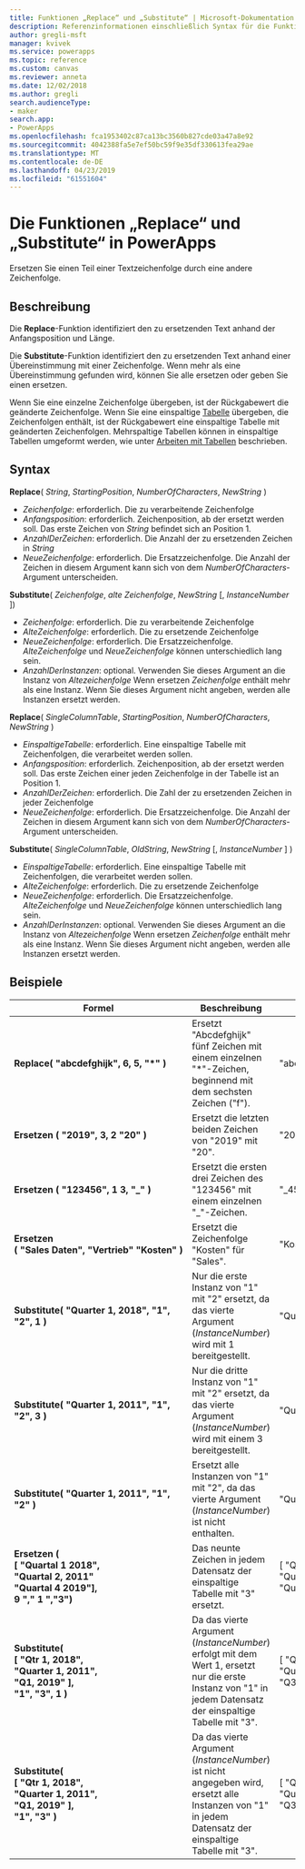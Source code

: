 ```yaml
---
title: Funktionen „Replace“ und „Substitute“ | Microsoft-Dokumentation
description: Referenzinformationen einschließlich Syntax für die Funktionen „Replace“ und „Substitute“ in PowerApps
author: gregli-msft
manager: kvivek
ms.service: powerapps
ms.topic: reference
ms.custom: canvas
ms.reviewer: anneta
ms.date: 12/02/2018
ms.author: gregli
search.audienceType:
- maker
search.app:
- PowerApps
ms.openlocfilehash: fca1953402c87ca13bc3560b827cde03a47a8e92
ms.sourcegitcommit: 4042388fa5e7ef50bc59f9e35df330613fea29ae
ms.translationtype: MT
ms.contentlocale: de-DE
ms.lasthandoff: 04/23/2019
ms.locfileid: "61551604"
---
```

# <a name="replace-and-substitute-functions-in-powerapps"></a>Die Funktionen „Replace“ und „Substitute“ in PowerApps
Ersetzen Sie einen Teil einer Textzeichenfolge durch eine andere Zeichenfolge.

## <a name="description"></a>Beschreibung
Die **Replace**-Funktion identifiziert den zu ersetzenden Text anhand der Anfangsposition und Länge.  

Die **Substitute**-Funktion identifiziert den zu ersetzenden Text anhand einer Übereinstimmung mit einer Zeichenfolge. Wenn mehr als eine Übereinstimmung gefunden wird, können Sie alle ersetzen oder geben Sie einen ersetzen.

Wenn Sie eine einzelne Zeichenfolge übergeben, ist der Rückgabewert die geänderte Zeichenfolge. Wenn Sie eine einspaltige [Tabelle](../working-with-tables.md) übergeben, die Zeichenfolgen enthält, ist der Rückgabewert eine einspaltige Tabelle mit geänderten Zeichenfolgen. Mehrspaltige Tabellen können in einspaltige Tabellen umgeformt werden, wie unter [Arbeiten mit Tabellen](../working-with-tables.md) beschrieben.

## <a name="syntax"></a>Syntax
**Replace**( *String*, *StartingPosition*, *NumberOfCharacters*, *NewString* )

* *Zeichenfolge*: erforderlich. Die zu verarbeitende Zeichenfolge
* *Anfangsposition*: erforderlich. Zeichenposition, ab der ersetzt werden soll. Das erste Zeichen von *String* befindet sich an Position 1.
* *AnzahlDerZeichen*: erforderlich. Die Anzahl der zu ersetzenden Zeichen in *String*
* *NeueZeichenfolge*: erforderlich. Die Ersatzzeichenfolge. Die Anzahl der Zeichen in diesem Argument kann sich von dem *NumberOfCharacters*-Argument unterscheiden.

**Substitute**( *Zeichenfolge*, *alte Zeichenfolge*, *NewString* [, *InstanceNumber* ])

* *Zeichenfolge*: erforderlich. Die zu verarbeitende Zeichenfolge
* *AlteZeichenfolge*: erforderlich. Die zu ersetzende Zeichenfolge
* *NeueZeichenfolge*: erforderlich. Die Ersatzzeichenfolge. *AlteZeichenfolge* und *NeueZeichenfolge* können unterschiedlich lang sein.
* *AnzahlDerInstanzen*: optional. Verwenden Sie dieses Argument an die Instanz von *Altezeichenfolge* Wenn ersetzen *Zeichenfolge* enthält mehr als eine Instanz. Wenn Sie dieses Argument nicht angeben, werden alle Instanzen ersetzt werden.

**Replace**( *SingleColumnTable*, *StartingPosition*, *NumberOfCharacters*, *NewString* )

* *EinspaltigeTabelle*: erforderlich. Eine einspaltige Tabelle mit Zeichenfolgen, die verarbeitet werden sollen.
* *Anfangsposition*: erforderlich. Zeichenposition, ab der ersetzt werden soll.  Das erste Zeichen einer jeden Zeichenfolge in der Tabelle ist an Position 1.
* *AnzahlDerZeichen*: erforderlich. Die Zahl der zu ersetzenden Zeichen in jeder Zeichenfolge
* *NeueZeichenfolge*: erforderlich.  Die Ersatzzeichenfolge. Die Anzahl der Zeichen in diesem Argument kann sich von dem *NumberOfCharacters*-Argument unterscheiden.

**Substitute**( *SingleColumnTable*, *OldString*, *NewString* [, *InstanceNumber* ] )

* *EinspaltigeTabelle*: erforderlich. Eine einspaltige Tabelle mit Zeichenfolgen, die verarbeitet werden sollen.
* *AlteZeichenfolge*: erforderlich.  Die zu ersetzende Zeichenfolge
* *NeueZeichenfolge*: erforderlich.  Die Ersatzzeichenfolge. *AlteZeichenfolge* und *NeueZeichenfolge* können unterschiedlich lang sein.
* *AnzahlDerInstanzen*: optional. Verwenden Sie dieses Argument an die Instanz von *Altezeichenfolge* Wenn ersetzen *Zeichenfolge* enthält mehr als eine Instanz. Wenn Sie dieses Argument nicht angeben, werden alle Instanzen ersetzt werden.

## <a name="examples"></a>Beispiele

| Formel | Beschreibung | Ergebnis |
|---------|-------------|--------|
| **Replace( "abcdefghijk",&nbsp;6,&nbsp;5,&nbsp;"*" )** | Ersetzt "Abcdefghijk" fünf Zeichen mit einem einzelnen "*"-Zeichen, beginnend mit dem sechsten Zeichen ("f"). | "abcde*k" |
| **Ersetzen (&nbsp;"2019",&nbsp;3,&nbsp;2&nbsp;"20"&nbsp;)** | Ersetzt die letzten beiden Zeichen von "2019" mit "20". | "2020" |
| **Ersetzen (&nbsp;"123456",&nbsp;1&nbsp;3,&nbsp;"_"&nbsp;)** | Ersetzt die ersten drei Zeichen des "123456" mit einem einzelnen "_"-Zeichen. | "_456" | 
| **Ersetzen (&nbsp;"Sales&nbsp;Daten",&nbsp;"Vertrieb"&nbsp;"Kosten"&nbsp;)** | Ersetzt die Zeichenfolge "Kosten" für "Sales". | "Kostendaten" | 
| **Substitute( "Quarter&nbsp;1,&nbsp;2018", "1", "2", 1 )** | Nur die erste Instanz von "1" mit "2" ersetzt, da das vierte Argument (*InstanceNumber*) wird mit 1 bereitgestellt. |  "Quartal 2, 2018" |
| **Substitute( "Quarter&nbsp;1,&nbsp;2011", "1", "2", 3 )** | Nur die dritte Instanz von "1" mit "2" ersetzt, da das vierte Argument (*InstanceNumber*) wird mit einem 3 bereitgestellt. | "Quartal 1, 2012" |
| **Substitute( "Quarter&nbsp;1,&nbsp;2011", "1", "2" )** | Ersetzt alle Instanzen von "1" mit "2", da das vierte Argument (*InstanceNumber*) ist nicht enthalten. | "Quartal 2, 2022" |
| **Ersetzen (<br>[&nbsp;"Quartal&nbsp;1&nbsp;2018",<br>"Quartal&nbsp;2,&nbsp;2011"<br>"Quartal&nbsp;4&nbsp;2019"],<br>9 "," 1 ","3")** | Das neunte Zeichen in jedem Datensatz der einspaltige Tabelle mit "3" ersetzt. | [&nbsp;"Quartal&nbsp;3,&nbsp;2018",<br>"Quartal&nbsp;3,&nbsp;2011",<br>"Quarter&nbsp;3,&nbsp;2019"&nbsp;] |
| **Substitute( <br>[&nbsp;"Qtr&nbsp;1,&nbsp;2018",<br>"Quarter&nbsp;1,&nbsp;2011",<br>"Q1,&nbsp;2019"&nbsp;],<br>"1", "3", 1 )** | Da das vierte Argument (*InstanceNumber*) erfolgt mit dem Wert 1, ersetzt nur die erste Instanz von "1" in jedem Datensatz der einspaltige Tabelle mit "3". | [&nbsp;"Qtr&nbsp;3,&nbsp;2018",<br>"Quartal&nbsp;3,&nbsp;2011",<br>"Q3,&nbsp;2019"&nbsp;] |
| **Substitute( <br>[&nbsp;"Qtr&nbsp;1,&nbsp;2018",<br>"Quarter&nbsp;1,&nbsp;2011",<br>"Q1,&nbsp;2019"&nbsp;],<br>"1", "3" )** | Da das vierte Argument (*InstanceNumber*) ist nicht angegeben wird, ersetzt alle Instanzen von "1" in jedem Datensatz der einspaltige Tabelle mit "3". | [&nbsp;"Qtr&nbsp;3,&nbsp;2038",<br>"Quartal&nbsp;3,&nbsp;2033",<br>"Q3,&nbsp;2039"&nbsp;] |  
 


